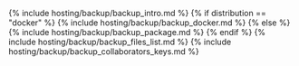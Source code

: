 {% include hosting/backup/backup_intro.md %}
{% if distribution == "docker" %}
{% include hosting/backup/backup_docker.md %}
{% else %}
{% include hosting/backup/backup_package.md %}
{% endif %}
{% include hosting/backup/backup_files_list.md %}
{% include hosting/backup/backup_collaborators_keys.md %}